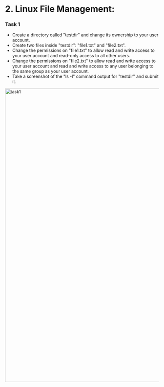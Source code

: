 
# 2. Linux File Management:
### Task 1

- Create a directory called "testdir" and change its ownership to your user account.
- Create two files inside "testdir": "file1.txt" and "file2.txt".
- Change the permissions on "file1.txt" to allow read and write access to your user 
account and read-only access to all other users.
- Change the permissions on "file2.txt" to allow read and write access to your user 
account and read and write access to any user belonging to the same group as your user 
account.
- Take a screenshot of the "ls -l" command output for "testdir" and submit it.





<img width="960" alt="task1" src="https://github.com/shyamjp2002/Mind-Empowered/assets/75899937/0b657119-05cb-4df2-a3f5-eabd25f22c0b">


